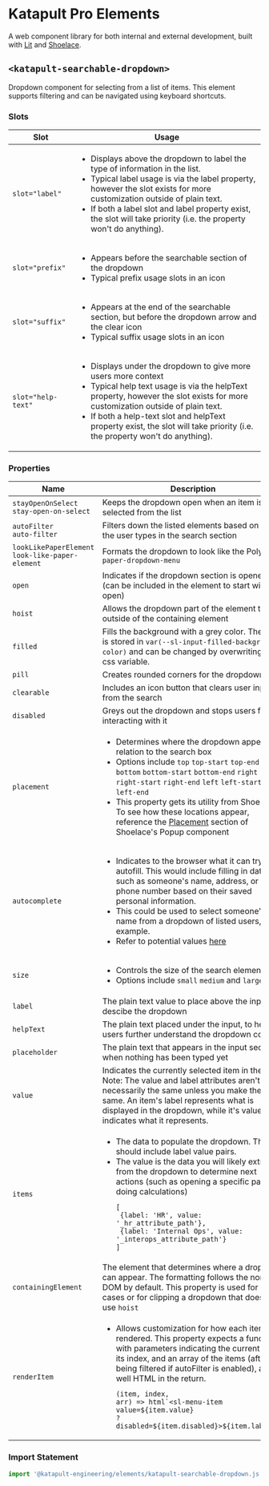 # Katapult Pro Elements
A web component library for both internal and external development, built with [Lit](https://lit.dev/docs/) and [Shoelace](https://shoelace.style/).

## `<katapult-searchable-dropdown>`
Dropdown component for selecting from a list of items. This element supports filtering and can be navigated using keyboard shortcuts.

### Slots

| Slot | Usage |
| -------- | ------- |
| `slot="label"`  | <ul><li>Displays above the dropdown to label the type of information in the list.</li><li>Typical label usage is via the label property, however the slot exists for more customization outside of plain text.</li><li>If both a label slot and label property exist, the slot will take priority (i.e. the property won't do anything).</li></ul> |
| `slot="prefix"` | <ul><li>Appears before the searchable section of the dropdown</li><li>Typical prefix usage slots in an icon</li></ul> |
| `slot="suffix"` | <ul><li>Appears at the end of the searchable section, but before the dropdown arrow and the clear icon</li><li>Typical suffix usage slots in an icon</li></ul> |
| `slot="help-text"` | <ul><li>Displays under the dropdown to give more users more context</li><li>Typical help text usage is via the helpText property, however the slot exists for more customization outside of plain text.</li><li>If both a help-text slot and helpText property exist, the slot will take priority (i.e. the property won't do anything).</li></ul> |

### Properties

| Name | Description | Type |
| -------- | ------- | ------- |
| `stayOpenOnSelect`<br/>`stay-open-on-select` | Keeps the dropdown open when an item is selected from the list | `Boolean` |
| `autoFilter`<br/>`auto-filter` | Filters down the listed elements based on what the user types in the search section | `Boolean` |
| `lookLikePaperElement`<br/>`look-like-paper-element` | Formats the dropdown to look like the Polymer `paper-dropdown-menu` | `Boolean` |
| `open` | Indicates if the dropdown section is opened (can be included in the element to start with it open) | `Boolean` |
| `hoist` | Allows the dropdown part of the element to go outside of the containing element | `Boolean` |
| `filled` | Fills the background with a grey color. The color is stored in `var(--sl-input-filled-background-color)` and can be changed by overwriting this css variable. | `Boolean` |
| `pill` | Creates rounded corners for the dropdown | `Boolean` |
| `clearable` | Includes an icon button that clears user input from the search | `Boolean` |
| `disabled` | Greys out the dropdown and stops users from interacting with it | `Boolean` |
| `placement` | <ul><li>Determines where the dropdown appears in relation to the search box</li><li>Options include `top` `top-start` `top-end` `bottom` `bottom-start` `bottom-end` `right` `right-start` `right-end` `left` `left-start` and `left-end`</li><li>This property gets its utility from Shoelace. To see how these locations appear, reference the [Placement](https://shoelace.style/components/popup#placement) section of Shoelace's Popup component</li></ul> | `String` |
| `autocomplete` | <ul><li>Indicates to the browser what it can try to autofill. This would include filling in data such as someone's name, address, or phone number based on their saved personal information.</li><li>This could be used to select someone's name from a dropdown of listed users, for example.</li><li>Refer to potential values [here](https://developer.mozilla.org/en-US/docs/Web/HTML/Reference/Attributes/autocomplete)</li></ul> | `String` |
| `size` | <ul><li>Controls the size of the search element.</li><li>Options include `small` `medium` and `large`</li></ul> | `String` |
| `label` | The plain text value to place above the input, to descibe the dropdown | `String` |
| `helpText` | The plain text placed under the input, to help users further understand the dropdown content | `String` |
| `placeholder` | The plain text that appears in the input section when nothing has been typed yet | `String` |
| `value` | Indicates the currently selected item in the list. Note: The value and label attributes aren't necessarily the same unless you make them the same. An item's label represents what is displayed in the dropdown, while it's value indicates what it represents. | `String` |
| `items` | <ul><li>The data to populate the dropdown. This should include label value pairs.</li><li>The value is the data you will likely extract from the dropdown to determine next actions (such as opening a specific page or doing calculations)</li><pre><code>[</br>  {label: 'HR', value: '_hr_attribute_path'},<br/>  {label: 'Internal Ops', value: '_interops_attribute_path'} <br/>]</code></pre></ul>| `Array` |
| `containingElement` | The element that determines where a dropdown can appear. The formatting follows the normal DOM by default. This property is used for edge cases or for clipping a dropdown that doesn't use `hoist` | `Object` |
| `renderItem` | <ul><li>Allows customization for how each item is rendered. This property expects a function with parameters indicating the current item, its index, and an array of the items (after being filtered if autoFilter is enabled), as well HTML in the return.</li><pre><code>(item, index, arr) => html\`<sl-menu-item value=${item.value} \?disabled=\${item.disabled}>\${item.label}</sl-menu-item>\`;</code></pre></ul> | `Function` |

### Import Statement
```js
import '@katapult-engineering/elements/katapult-searchable-dropdown.js';
```
